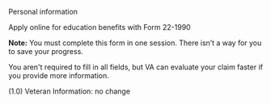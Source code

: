 Personal information 

Apply online for education benefits with Form 22-1990

**Note:** You must complete this form in one session. There isn’t a way for you to save your progress.

You aren't required to fill in all fields, but VA can evaluate your claim faster if you provide more information.

(1.0) Veteran Information:  no change

